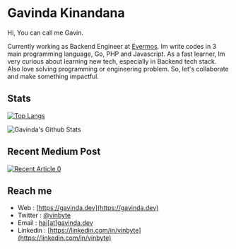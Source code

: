 # Gavinda Kinandana

Hi, You can call me Gavin.

Currently working as Backend Engineer at [Evermos](https://evermos.com). Im write codes in 3 main programming language, Go, PHP and Javascript. As a fast learner, Im very curious about learning new tech, especially in Backend tech stack. Also love solving programming or engineering problem. So, let's collaborate and make something impactful.

## Stats

[![Top Langs](https://github-readme-stats.vercel.app/api/top-langs/?username=vinbyte&layout=compact)](https://github.com/anuraghazra/github-readme-stats)

![Gavinda's Github Stats](https://github-readme-stats.vercel.app/api?username=vinbyte&show_icons=true)

## Recent Medium Post

<a target="_blank" href="https://github-readme-medium-recent-article.vercel.app/medium/@vinbyte/0"><img src="https://github-readme-medium-recent-article.vercel.app/medium/@vinbyte/0" alt="Recent Article 0"></a>

## Reach me

- Web : [https://gavinda.dev](https://gavinda.dev)
- Twitter : [@vinbyte](https://twitter.com/vinbyte)
- Email : [hai[at]gavinda.dev](mailto:hai@gavinda.dev)
- Linkedin : [https://linkedin.com/in/vinbyte](https://linkedin.com/in/vinbyte)

